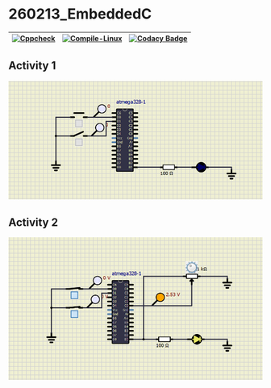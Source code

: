 # 260213_EmbeddedC
[![Cppcheck](https://github.com/260213/260213_EmbeddedC/actions/workflows/CodeQuality.yml/badge.svg)](https://github.com/260213/260213_EmbeddedC/actions/workflows/CodeQuality.yml)|[![Compile-Linux](https://github.com/260213/260213_EmbeddedC/actions/workflows/Compile.yml/badge.svg)](https://github.com/260213/260213_EmbeddedC/actions/workflows/Compile.yml)|[![Codacy Badge](https://app.codacy.com/project/badge/Grade/8421f9fcd2a443f499e18b4e8a419389)](https://www.codacy.com/gh/260213/260213_EmbeddedC/dashboard?utm_source=github.com&amp;utm_medium=referral&amp;utm_content=260213/260213_EmbeddedC&amp;utm_campaign=Badge_Grade)
--------------------------------------|--------------------------------------------------------|--------------------------------------------------------

## Activity 1
![SS](https://github.com/260213/260213_EmbeddedC/blob/6147ad1808d7cda7377831cfc95e2dc4127601a4/simulation/Act1.PNG)
## Activity 2
![SS](https://github.com/260213/260213_EmbeddedC/blob/6147ad1808d7cda7377831cfc95e2dc4127601a4/simulation/Act2.PNG)
